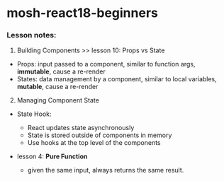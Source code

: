 # mosh-react18-beginners

### Lesson notes:

1. Building Components >> lesson 10: Props vs State

- Props: input passed to a component, similar to function args, **immutable**, cause a re-render
- States: data management by a component, similar to local variables, **mutable**, cause a re-render

2. Managing Component State

- State Hook:

  - React updates state asynchronously
  - State is stored outside of components in memory
  - Use hooks at the top level of the components

- lesson 4: **Pure Function**
  - given the same input, always returns the same result.
